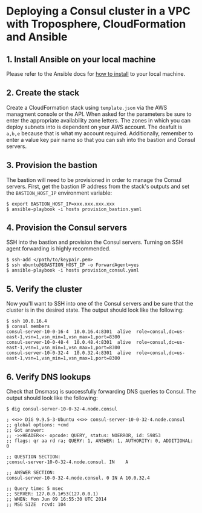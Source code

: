 # Deploying a Consul cluster in a VPC with Troposphere, CloudFormation and Ansible

## 1. Install Ansible on your local machine

Please refer to the Ansible docs for [how to install](http://docs.ansible.com/intro_installation.html) to your local machine.

## 2. Create the stack

Create a CloudFormation stack using `template.json` via the AWS managment console or the API. When asked for the parameters be sure to enter the appropriate availability zone letters. The zones in which you can deploy subnets into is dependent on your AWS account. The deafult is `a,b,e` because that is what my account required. Additionally, remember to enter a value key pair name so that you can ssh into the bastion and Consul servers.

## 3. Provision the bastion

The bastion will need to be provisioned in order to manage the Consul servers. First, get the bastion IP address from the stack's outputs and set the `BASTION_HOST_IP` environment variable:

```
$ export BASTION_HOST_IP=xxx.xxx.xxx.xxx
$ ansible-playbook -i hosts provision_bastion.yaml
```

## 4. Provision the Consul servers

SSH into the bastion and provision the Consul servers. Turning on SSH agent forwarding is highly recommended.

```
$ ssh-add </path/to/keypair.pem>
$ ssh ubuntu@$BASTION_HOST_IP -o ForwardAgent=yes
$ ansible-playbook -i hosts provision_consul.yaml
```

## 5. Verify the cluster

Now you'll want to SSH into one of the Consul servers and be sure that the cluster is in the desired state. The output should look like the following:

```
$ ssh 10.0.16.4
$ consul members
consul-server-10-0-16-4  10.0.16.4:8301  alive  role=consul,dc=us-east-1,vsn=1,vsn_min=1,vsn_max=1,port=8300
consul-server-10-0-48-4  10.0.48.4:8301  alive  role=consul,dc=us-east-1,vsn=1,vsn_min=1,vsn_max=1,port=8300
consul-server-10-0-32-4  10.0.32.4:8301  alive  role=consul,dc=us-east-1,vsn=1,vsn_min=1,vsn_max=1,port=8300
```

## 6. Verify DNS lookups

Check that Dnsmasq is successfully forwarding DNS queries to Consul. The output should look like the following:

```
$ dig consul-server-10-0-32-4.node.consul

; <<>> DiG 9.9.5-3-Ubuntu <<>> consul-server-10-0-32-4.node.consul
;; global options: +cmd
;; Got answer:
;; ->>HEADER<<- opcode: QUERY, status: NOERROR, id: 59853
;; flags: qr aa rd ra; QUERY: 1, ANSWER: 1, AUTHORITY: 0, ADDITIONAL: 0

;; QUESTION SECTION:
;consul-server-10-0-32-4.node.consul. IN    A

;; ANSWER SECTION:
consul-server-10-0-32-4.node.consul. 0 IN A 10.0.32.4

;; Query time: 5 msec
;; SERVER: 127.0.0.1#53(127.0.0.1)
;; WHEN: Mon Jun 09 16:55:30 UTC 2014
;; MSG SIZE  rcvd: 104
```

